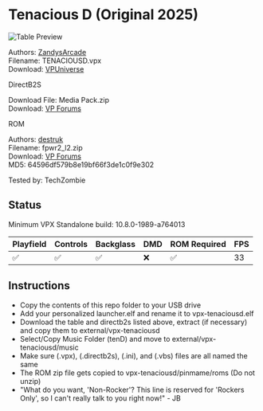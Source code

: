 # Tenacious D (Original 2025)

![Table Preview](../../images/vpx-tenaciousd.png)

Authors: [ZandysArcade](https://vpuniverse.com/profile/57949-zandysarcade/)  
Filename: TENACIOUSD.vpx  
Download: [VPUniverse](https://vpuniverse.com/files/file/23461-tenacious-d/)

DirectB2S 

Download File: Media Pack.zip  
Download: [VP Forums](https://vpuniverse.com/files/file/23461-tenacious-d/)

ROM

Authors: [destruk](https://www.vpforums.org/index.php?showuser=5)  
Filename: fpwr2_l2.zip  
Download: [VP Forums](https://www.vpforums.org/index.php?app=downloads&showfile=808)  
MD5: 64596df579b8e19bf66f3de1c0f9e302

Tested by: TechZombie

## Status 

Minimum VPX Standalone build: 10.8.0-1989-a764013

| Playfield | Controls | Backglass | DMD | ROM Required | FPS | 
|-----------|----------|-----------|-----|--------------|-----|
| :white_check_mark: | :white_check_mark: | :white_check_mark: | :x: | :white_check_mark: | 33 |

## Instructions

- Copy the contents of this repo folder to your USB drive
- Add your personalized launcher.elf and rename it to vpx-tenaciousd.elf
- Download the table and directb2s listed above, extract (if necessary) and copy them to external/vpx-tenaciousd
- Select/Copy Music Folder (tenD) and move to external/vpx-tenaciousd/music
- Make sure (.vpx), (.directb2s), (.ini), and (.vbs) files are all named the same
- The ROM zip file gets copied to vpx-tenaciousd/pinmame/roms (Do not unzip)
- "What do you want, 'Non-Rocker'? This line is reserved for 'Rockers Only', so I can't really talk to you right now!" - JB
